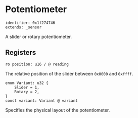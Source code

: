 # Potentiometer

    identifier: 0x1f274746
    extends: _sensor

A slider or rotary potentiometer.

## Registers

    ro position: u16 / @ reading

The relative position of the slider between `0x0000` and `0xffff`.

    enum Variant: u32 {
        Slider = 1,
        Rotary = 2,
    }
    const variant: Variant @ variant

Specifies the physical layout of the potentiometer.